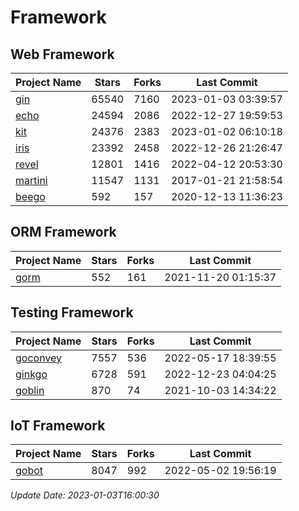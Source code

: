 # Framework

## Web Framework
| Project Name | Stars | Forks | Last Commit |
| ------------ | ----- | ----- | ----------- |
| [gin](https://github.com/gin-gonic/gin) | 65540 | 7160 | 2023-01-03 03:39:57 |
| [echo](https://github.com/labstack/echo) | 24594 | 2086 | 2022-12-27 19:59:53 |
| [kit](https://github.com/go-kit/kit) | 24376 | 2383 | 2023-01-02 06:10:18 |
| [iris](https://github.com/kataras/iris) | 23392 | 2458 | 2022-12-26 21:26:47 |
| [revel](https://github.com/revel/revel) | 12801 | 1416 | 2022-04-12 20:53:30 |
| [martini](https://github.com/go-martini/martini) | 11547 | 1131 | 2017-01-21 21:58:54 |
| [beego](https://github.com/astaxie/beego) | 592 | 157 | 2020-12-13 11:36:23 |

## ORM Framework
| Project Name | Stars | Forks | Last Commit |
| ------------ | ----- | ----- | ----------- |
| [gorm](https://github.com/jinzhu/gorm) | 552 | 161 | 2021-11-20 01:15:37 |

## Testing Framework
| Project Name | Stars | Forks | Last Commit |
| ------------ | ----- | ----- | ----------- |
| [goconvey](https://github.com/smartystreets/goconvey) | 7557 | 536 | 2022-05-17 18:39:55 |
| [ginkgo](https://github.com/onsi/ginkgo) | 6728 | 591 | 2022-12-23 04:04:25 |
| [goblin](https://github.com/franela/goblin) | 870 | 74 | 2021-10-03 14:34:22 |

## IoT Framework
| Project Name | Stars | Forks | Last Commit |
| ------------ | ----- | ----- | ----------- |
| [gobot](https://github.com/hybridgroup/gobot) | 8047 | 992 | 2022-05-02 19:56:19 |

*Update Date: 2023-01-03T16:00:30*